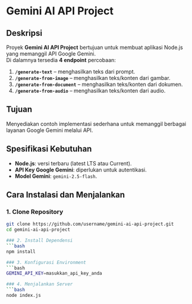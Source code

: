# Gemini AI API Project

## Deskripsi
Proyek **Gemini AI API Project** bertujuan untuk membuat aplikasi Node.js yang memanggil
API Google Gemini.  
Di dalamnya tersedia **4 endpoint** percobaan:

1. **`/generate-text`** – menghasilkan teks dari prompt.
2. **`/generate-from-image`** – menghasilkan teks/konten dari gambar.
3. **`/generate-from-document`** – menghasilkan teks/konten dari dokumen.
4. **`/generate-from-audio`** – menghasilkan teks/konten dari audio.

## Tujuan
Menyediakan contoh implementasi sederhana untuk memanggil berbagai layanan
Google Gemini melalui API.

## Spesifikasi Kebutuhan
- **Node.js**: versi terbaru (latest LTS atau Current).
- **API Key Google Gemini**: diperlukan untuk autentikasi.
- **Model Gemini**: `gemini-2.5-flash`.

## Cara Instalasi dan Menjalankan

### 1. Clone Repository
```bash
git clone https://github.com/username/gemini-ai-api-project.git
cd gemini-ai-api-project

### 2. Install Dependensi
```bash
npm install

### 3. Konfigurasi Environment
```bash
GEMINI_API_KEY=masukkan_api_key_anda

### 4. Menjalankan Server
```bash
node index.js